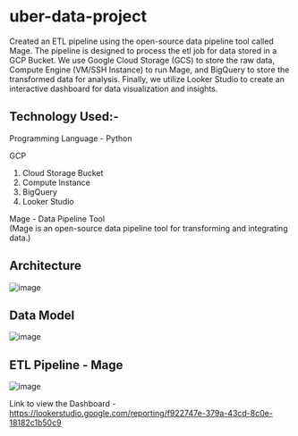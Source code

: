 # uber-data-project

Created an ETL pipeline using the open-source data pipeline tool called Mage. The pipeline is designed to process the etl job for data stored in a GCP Bucket. We use Google Cloud Storage (GCS) to store the raw data, Compute Engine (VM/SSH Instance) to run Mage, and BigQuery to store the transformed data for analysis. Finally, we utilize Looker Studio to create an interactive dashboard for data visualization and insights.


## Technology Used:-

Programming Language - Python


GCP
1. Cloud Storage Bucket<br>
2. Compute Instance
3. BigQuery
4. Looker Studio


Mage - Data Pipeline Tool<br>
(Mage is an open-source data pipeline tool for transforming and integrating data.)<br>


## Architecture

![image](https://github.com/naijilnj/uber-data-project/assets/110610851/7a7c1d56-8148-4be8-a7f1-35315e787fe7)


## Data Model

![image](https://github.com/naijilnj/uber-data-project/assets/110610851/b66f716d-bc96-47f4-b02f-d8d06a7b7b2e)



## ETL Pipeline - Mage

![image](https://github.com/naijilnj/uber-data-project/assets/110610851/83f68573-58a1-4262-a9fa-bd8a73e1cba2)


Link to view the Dashboard - https://lookerstudio.google.com/reporting/f922747e-379a-43cd-8c0e-18182c1b50c9


